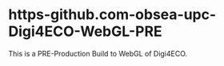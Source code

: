 # https-github.com-obsea-upc-Digi4ECO-WebGL-PRE
This is a PRE-Production Build to WebGL of Digi4ECO.
